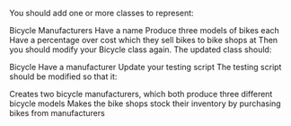 You should add one or more classes to represent:

Bicycle Manufacturers
Have a name
Produce three models of bikes each
Have a percentage over cost which they sell bikes to bike shops at
Then you should modify your Bicycle class again. The updated class should:

Bicycle
Have a manufacturer
Update your testing script
The testing script should be modified so that it:

Creates two bicycle manufacturers, which both produce three different bicycle models
Makes the bike shops stock their inventory by purchasing bikes from manufacturers
